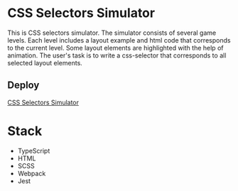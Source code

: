 # CSS Selectors Simulator

This is CSS selectors simulator. The simulator consists of several game levels. Each level includes a layout example and html code that corresponds to the current level. Some layout elements are highlighted with the help of animation. The user's task is to write a css-selector that corresponds to all selected layout elements.

## Deploy

[CSS Selectors Simulator](https://rs-selectors.netlify.app/)

# Stack

- TypeScript
- HTML
- SCSS
- Webpack
- Jest